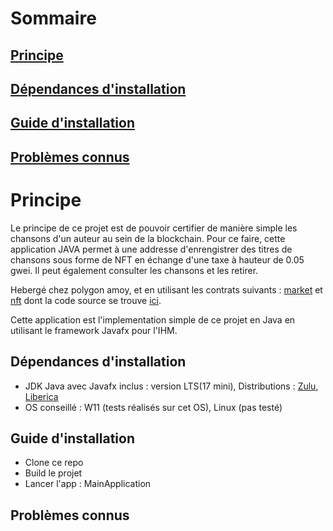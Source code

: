 
# Sommaire 


## [Principe](#principe)

## [Dépendances d'installation](#dépendances-dinstallation)

## [Guide d'installation](#guide-dinstallation)

## [Problèmes connus](#problèmes-connus)



# Principe

Le principe de ce projet est de pouvoir certifier de manière simple les chansons d'un auteur au sein de la blockchain. Pour ce faire, cette application JAVA permet à une addresse d'enrengistrer des titres de chansons sous forme de NFT en échange d'une taxe à hauteur de 0.05 gwei.
Il peut également consulter les chansons  et les retirer.

Hebergé chez polygon amoy, et en utilisant les contrats suivants : [market]() et [nft]() dont la code source se trouve [ici](https://github.com/TakyL/nft_marketplace_solidity).

Cette application est l'implementation simple de ce projet en Java en utilisant le framework Javafx pour l'IHM.

## Dépendances d'installation

-  JDK Java avec Javafx inclus : version LTS(17 mini), Distributions : [Zulu](https://www.azul.com/downloads/?package=jdk#zulu), [Liberica](https://bell-sw.com/pages/downloads/#jdk-17-lts) 
- OS conseillé : W11 (tests réalisés sur cet OS), Linux (pas testé)

## Guide d'installation

- Clone ce repo
- Build le projet
- Lancer l'app : MainApplication

## Problèmes connus

